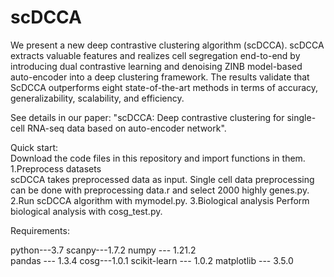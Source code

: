 # scDCCA
We present a new deep contrastive clustering algorithm (scDCCA). scDCCA extracts valuable features and realizes cell segregation end-to-end by introducing dual contrastive learning and denoising ZINB model-based auto-encoder into a deep clustering framework. The results validate that ScDCCA outperforms eight state-of-the-art methods in terms of accuracy, generalizability, scalability, and efficiency. 

See details in our paper: "scDCCA: Deep contrastive clustering for single-cell RNA-seq data based on auto-encoder network". 

Quick start:  
Download the code files in this repository and import functions in them.  
1.Preprocess datasets  
scDCCA takes preprocessed data as input. Single cell data preprocessing can be done with preprocessing data.r and select 2000 highly genes.py.  
2.Run scDCCA algorithm with mymodel.py. 
3.Biological analysis
  Perform biological analysis with cosg_test.py.

Requirements: 

python---3.7 
scanpy---1.7.2
numpy --- 1.21.2  
pandas --- 1.3.4
cosg---1.0.1
scikit-learn --- 1.0.2
matplotlib --- 3.5.0